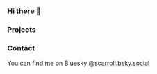 ### Hi there 👋

<!--
**seancarroll/seancarroll** is a ✨ _special_ ✨ repository because its `README.md` (this file) appears on your GitHub profile.

Here are some ideas to get you started:

- 🔭 I’m currently working on ...
- 🌱 I’m currently learning ...
- 👯 I’m looking to collaborate on ...
- 🤔 I’m looking for help with ...
- 💬 Ask me about ...
- 📫 How to reach me: ...
- 😄 Pronouns: ...
- ⚡ Fun fact: ...
-->


### Projects

### Contact
You can find me on Bluesky [@scarroll.bsky.social]([https://twitter.com/seancarroll_](https://bsky.app/profile/scarroll.bsky.social))
